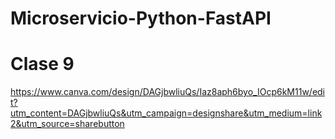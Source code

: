 # Microservicio-Python-FastAPI
# Clase 9 
https://www.canva.com/design/DAGjbwliuQs/Iaz8aph6byo_IOcp6kM11w/edit?utm_content=DAGjbwliuQs&utm_campaign=designshare&utm_medium=link2&utm_source=sharebutton

